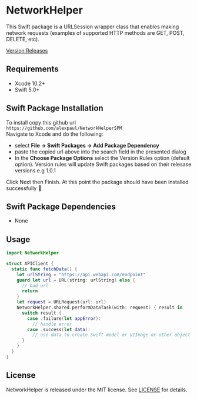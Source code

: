 # NetworkHelper

This Swift package is a URLSession wrapper class that enables making network requests (examples of supported HTTP methods are GET, POST, DELETE, etc). 


[Version Releases](https://github.com/alexpaul/NetworkHelperSPM/releases)

## Requirements 

* Xcode 10.2+ 
* Swift 5.0+ 

## Swift Package Installation 

To install copy this github url
```https://github.com/alexpaul/NetworkHelperSPM```  
Navigate to Xcode and do the following: 
 - select **File -> Swift Packages -> Add Package Dependency** 
 - paste the copied url above into the search field in the presented dialog
 - In the **Choose Package Options** select the Version Rules option (default option). Version rules will update Swift packages based on their relesase versions e.g 1.0.1
 
 Click Next then Finish. 
 At this point the package should have been installed successfully 🥳 

## Swift Package Dependencies 

* None

## Usage 

```swift
import NetworkHelper

struct APIClient {
  static func fetchData() {
    let urlString = "https://api.webapi.com/endpoint"
    guard let url = URL(string: urlString) else {
      // bad url 
      return 
    }
    let request = URLRequest(url: url) 
    NetworkHelper.shared.performDataTask(with: request) { result in 
      switch result {
        case .failure(let appError): 
          // handle error
        case .success(let data): 
          // use data to create Swift model or UIImage or other object as needed
      }
    }
  }
}
```

## License

NetworkHelper is released under the MIT license. See [LICENSE](https://github.com/alexpaul/NetworkHelperSPM/blob/master/LICENSE) for details.

